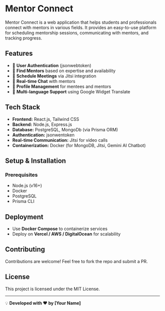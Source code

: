 # Mentor Connect

Mentor Connect is a web application that helps students and professionals connect with mentors in various fields. It provides an easy-to-use platform for scheduling mentorship sessions, communicating with mentors, and tracking progress.

## Features
- 🔹 **User Authentication** (jsonwebtoken)
- 🔹 **Find Mentors** based on expertise and availability
- 🔹 **Schedule Meetings** via Jitsi integration
- 🔹 **Real-time Chat** with mentors
- 🔹 **Profile Management** for mentees and mentors
- 🔹 **Multi-language Support** using Google Widget Translate

## Tech Stack
- **Frontend:** React.js, Tailwind CSS
- **Backend:** Node.js, Express.js
- **Database:** PostgreSQL, MongoDb (via Prisma ORM)
- **Authentication:** jsonwentoken
- **Real-time Communication:** Jitsi for video calls
- **Containerization:** Docker (for MongoDB, Jitsi, Gemini AI Chatbot)

## Setup & Installation
### Prerequisites
- Node.js (v16+)
- Docker
- PostgreSQL
- Prisma CLI



## Deployment
- Use **Docker Compose** to containerize services
- Deploy on **Vercel / AWS / DigitalOcean** for scalability


## Contributing
Contributions are welcome! Feel free to fork the repo and submit a PR.

## License
This project is licensed under the MIT License.

---
💡 **Developed with ❤️ by [Your Name]**

